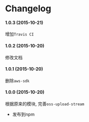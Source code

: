 Changelog
=========

#### 1.0.3 (2015-10-21)

增加`Travis CI`

#### 1.0.2 (2015-10-20)

修改文档

#### 1.0.1 (2015-10-20)

删除`aws-sdk`

#### 1.0.0 (2015-10-20)

根据原来的模块, 完善`oss-upload-stream`

* 发布到npm
